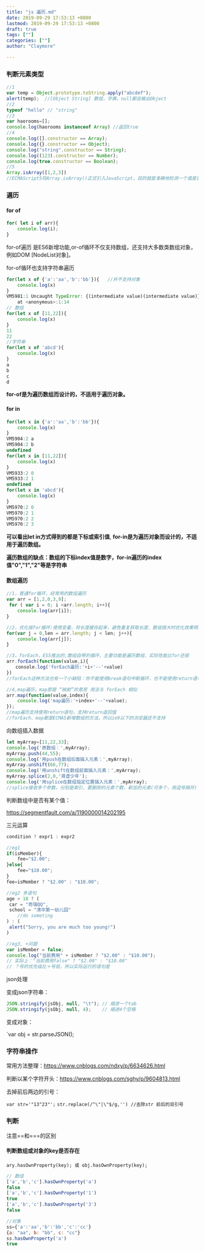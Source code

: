 ```yaml
---
title: "js 遍历.md"
date: 2019-09-29 17:53:13 +0800
lastmod: 2019-09-29 17:53:13 +0800
draft: true
tags: [""]
categories: [""]
author: "Claymore"

---
```

### 判断元素类型

```js
//1
var temp = Object.prototype.toString.apply("abcdef");
alert(temp);  //[Object String] 数组，字典，null都会输出Object
//2
typeof "hello" // "string"
//3
var haorooms=[];
console.log(haorooms instanceof Array) //返回true 
//4
console.log([].constructor == Array);
console.log({}.constructor == Object);
console.log("string".constructor == String);
console.log((123).constructor == Number);
console.log(true.constructor == Boolean);
//5
Array.isArray([1,2,3]) 
//ECMAScript5将Array.isArray()正式引入JavaScript，目的就是准确地检测一个值是否为数组。
```



### 遍历

#### for of

```js
for( let i of arr){
    console.log(i);
}
```

for-of遍历 是ES6新增功能,or-of循环不仅支持数组，还支持大多数类数组对象，例如DOM [NodeList对象]。

for-of循环也支持字符串遍历

```js
for(let x of {'a':'aa','b':'bb'}){   //并不支持对象
    console.log(x)
}
VM5981:1 Uncaught TypeError: {(intermediate value)(intermediate value)} is not iterable
    at <anonymous>:1:14
// 数组
for(let x of [11,22]){
    console.log(x)
}
11
22
//字符串
for(let x of 'abcd'){
    console.log(x)
}
a
b
c
d
```

**for-of是为遍历数组而设计的，不适用于遍历对象。**



#### for in

```js
for(let x in {'a':'aa','b':'bb'}){
    console.log(x)
}
VM5904:2 a
VM5904:2 b
undefined
for(let x in [11,22]){
    console.log(x)
}
VM5933:2 0
VM5933:2 1
undefined
for(let x in 'abcd'){
    console.log(x)
}
VM5970:2 0
VM5970:2 1
VM5970:2 2
VM5970:2 3
```

**可以看出let in方式得到的都是下标或索引值**, 	**for-in是为遍历对象而设计的，不适用于遍历数组。**

**遍历数组的缺点：数组的下标index值是数字，for-in遍历的index值"0","1","2"等是字符串**



#### 数组遍历

```js
//1，普通for循环，经常用的数组遍历
var arr = [1,2,0,3,9];
 for ( var i = 0; i <arr.length; i++){
    console.log(arr[i]);
}

//2，优化版for循环:使用变量，将长度缓存起来，避免重复获取长度，数组很大时优化效果明显
for(var j = 0,len = arr.length; j < len; j++){
    console.log(arr[j]);
}

//3，forEach，ES5推出的,数组自带的循环，主要功能是遍历数组，实际性能比for还弱
arr.forEach(function(value,i){
　　console.log('forEach遍历:'+i+'--'+value)
})
//forEach这种方法也有一个小缺陷：你不能使用break语句中断循环，也不能使用return语句返回到外层函数。

//4,map遍历，map即是 “映射”的意思 用法与 forEach 相似
arr.map(function(value,index){
    console.log('map遍历:'+index+'--'+value);
});
//map遍历支持使用return语句，支持return返回值 
//forEach、map都是ECMA5新增数组的方法，所以ie9以下的浏览器还不支持
```





向数组插入数据

```js
let myArray=[11,22,33];
console.log('原数组：',myArray);
myArray.push(44,55);
console.log('用push在数组后面插入元素：',myArray);
myArray.unshift(66,77);
console.log('用unshift在数组前面插入元素：',myArray);
myArray.splice(2,0,'肾虚少年');
console.log('用splice在数组指定位置插入元素：',myArray);
//splice接收多个参数，分别是索引，要删除的元素个数，新加的元素(可多个，用逗号隔开)；


```





判断数组中是否有某个值：

https://segmentfault.com/a/1190000014202195



三元运算

```js
condition ? expr1 : expr2

//eg1
if(isMember){
    fee="$2.00";
}else{
    fee="$10.00";
}
fee=isMember ? "$2.00" : "$10.00";

//eg2 多语句
age > 18 ? (
 car = "奇瑞QQ",
 school = "清华第一幼儿园"
    //do someting
) : (
 alert("Sorry, you are much too young!")
)

//eg3, +问题
var isMember = false;
console.log("当前费用" + isMember ? "$2.00" : "$10.00");
// 实际上："当前费用false" ? "$2.00" : "$10.00"
// ？号的优先级比＋号低，所以实际运行的语句是
```





json处理

变成json字符串：

```js
JSON.stringify(jsObj, null, "\t"); // 缩进一个tab  
JSON.stringify(jsObj, null, 4);    // 缩进4个空格 
```

变成对象：

`var obj = str.parseJSON(); 



### 字符串操作

常用方法整理：https://www.cnblogs.com/ndxy/p/6634626.html

判断以某个字符开头：https://www.cnblogs.com/sghy/p/9604813.html

去掉前后两边的引号：

`var str='"13"23"';`
`str.replace(/^\"|\"$/g,'') //去除str 前后的双引号`





### 判断

注意==和===的区别



#### 判断数组或对象的key是否存在

`ary.hasOwnProperty(key); 或 obj.hasOwnProperty(key);`

```js
// 数组
['a','b','c'].hasOwnProperty('a')
false
['a','b','c'].hasOwnProperty('1')
true
['a','b','c'].hasOwnProperty('3')
false

//对象
ss={'a':'aa','b':'bb','c':'cc'}
{a: "aa", b: "bb", c: "cc"}
ss.hasOwnProperty('a')
true
```

